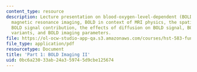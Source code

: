 ```yaml
---
content_type: resource
description: Lecture presentation on blood-oxygen-level-dependent (BOLD) functional
  magnetic resonance imaging, BOLD in context of MRI physics, the spatial origin of
  BOLD signal contribution, the effects of diffusion on BOLD signal, BOLD sequence
  variants, and BOLD imaging parameters.
file: https://ol-ocw-studio-app-qa.s3.amazonaws.com/courses/hst-583-functional-magnetic-resonance-imaging-data-acquisition-and-analysis-fall-2008/0bc6a23033ab24a359745d9cbe125674_1020_db_physl4.pdf
file_type: application/pdf
resourcetype: Document
title: 'Part 1: BOLD Imaging II'
uid: 0bc6a230-33ab-24a3-5974-5d9cbe125674
---
```

